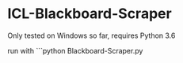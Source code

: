 # ICL-Blackboard-Scraper
Only tested on Windows so far, requires Python 3.6

run with ```python Blackboard-Scraper.py <username> <password>
